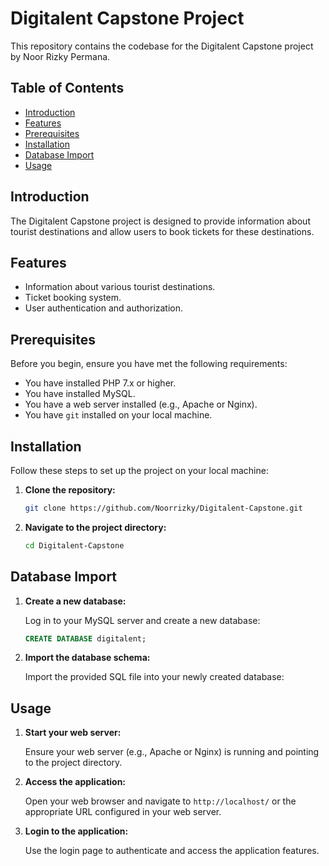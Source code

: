 # Digitalent Capstone Project

This repository contains the codebase for the Digitalent Capstone project by Noor Rizky Permana.

## Table of Contents

- [Introduction](#introduction)
- [Features](#features)
- [Prerequisites](#prerequisites)
- [Installation](#installation)
- [Database Import](#database-import)
- [Usage](#usage)

## Introduction

The Digitalent Capstone project is designed to provide information about tourist destinations and allow users to book tickets for these destinations.

## Features

- Information about various tourist destinations.
- Ticket booking system.
- User authentication and authorization.

## Prerequisites

Before you begin, ensure you have met the following requirements:

- You have installed PHP 7.x or higher.
- You have installed MySQL.
- You have a web server installed (e.g., Apache or Nginx).
- You have `git` installed on your local machine.

## Installation

Follow these steps to set up the project on your local machine:

1. **Clone the repository:**

    ```bash
    git clone https://github.com/Noorrizky/Digitalent-Capstone.git
    ```

2. **Navigate to the project directory:**

    ```bash
    cd Digitalent-Capstone
    ```

## Database Import

1. **Create a new database:**

    Log in to your MySQL server and create a new database:

    ```sql
    CREATE DATABASE digitalent;
    ```

2. **Import the database schema:**

    Import the provided SQL file into your newly created database:


## Usage

1. **Start your web server:**

    Ensure your web server (e.g., Apache or Nginx) is running and pointing to the project directory.

2. **Access the application:**

    Open your web browser and navigate to `http://localhost/` or the appropriate URL configured in your web server.

3. **Login to the application:**

    Use the login page to authenticate and access the application features.

